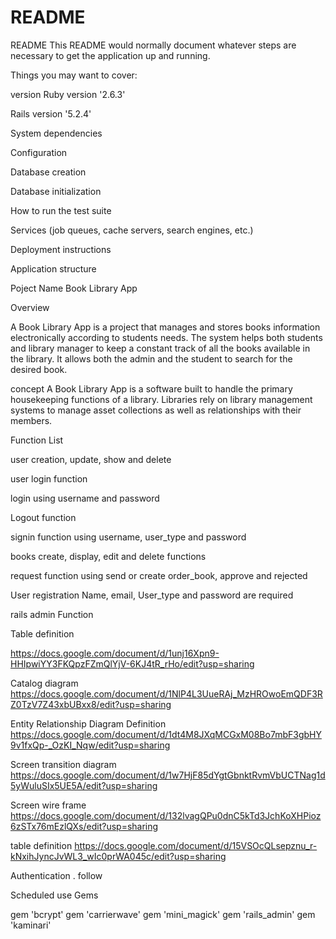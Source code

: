 # README

README
This README would normally document whatever steps are necessary to get the application up and running.

Things you may want to cover:

version
Ruby version '2.6.3'

Rails version '5.2.4'

System dependencies

Configuration

Database creation

Database initialization

How to run the test suite

Services (job queues, cache servers, search engines, etc.)

Deployment instructions

Application structure

Poject Name Book Library App

Overview

A Book Library App is a project that manages and stores books information electronically according to students needs. The system helps both students and library manager to keep a constant track of all the books available in the library. It allows both the admin and the student to search for the desired book.

concept A Book Library App is a software built to handle the primary housekeeping functions of a library. Libraries rely on library management systems to manage asset collections as well as relationships with their members.

Function List

user creation, update, show and delete

user login function

login using username and password

Logout function

signin function using username, user_type and password

books create, display, edit and delete functions

request function using send or create order_book, approve and rejected

User registration Name, email, User_type and password are required

rails admin Function

Table definition

https://docs.google.com/document/d/1unj16Xpn9-HHIpwiYY3FKQpzFZmQlYjV-6KJ4tR_rHo/edit?usp=sharing

Catalog diagram
https://docs.google.com/document/d/1NlP4L3UueRAj_MzHROwoEmQDF3RZ0TzV7Z43xbUBxx8/edit?usp=sharing

Entity Relationship Diagram Definition
https://docs.google.com/document/d/1dt4M8JXqMCGxM08Bo7mbF3gbHY9v1fxQp-_OzKI_Nqw/edit?usp=sharing

Screen transition diagram
https://docs.google.com/document/d/1w7HjF85dYgtGbnktRvmVbUCTNag1d5yWuluSIx5UE5A/edit?usp=sharing

Screen wire frame
https://docs.google.com/document/d/132lvagQPu0dnC5kTd3JchKoXHPioz6zSTx76mEzlQXs/edit?usp=sharing

table definition
https://docs.google.com/document/d/15VSOcQLsepznu_r-kNxihJyncJvWL3_wIc0prWA045c/edit?usp=sharing

Authentication
. follow

Scheduled use Gems

gem 'bcrypt'
gem 'carrierwave'
gem 'mini_magick'
gem 'rails_admin'
gem 'kaminari'

